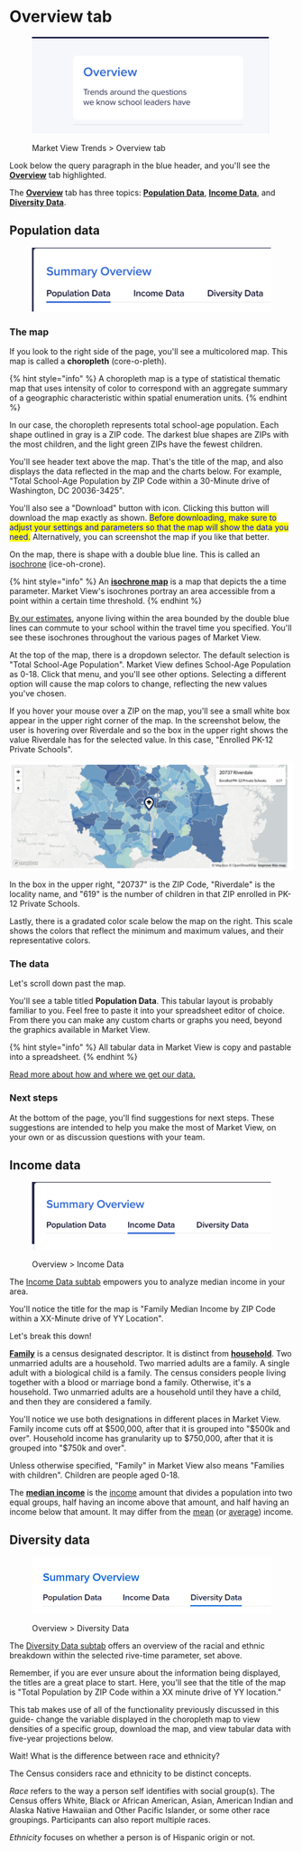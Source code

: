 # Overview tab

<figure><img src="../../.gitbook/assets/image (1).png" alt=""><figcaption><p>Market View Trends > Overview tab</p></figcaption></figure>

Look below the query paragraph in the blue header, and you'll see the [**Overview**](https://marketview.nais.org/trends) tab highlighted.

The [**Overview**](https://marketview.nais.org/trends) tab has three topics: [**Population Data**](overview-tab.md#the-population-data-subtab), [**Income Data**](overview-tab.md#the-income-data-subtab), and [**Diversity Data**](overview-tab.md#the-population-data-subtab-1).

## Population data

<figure><img src="../../.gitbook/assets/image (19).png" alt=""><figcaption></figcaption></figure>

### The map

If you look to the right side of the page, you'll see a multicolored map. This map is called a **choropleth** (core-o-pleth).&#x20;

{% hint style="info" %}
A choropleth map is a type of statistical thematic map that uses intensity of color to correspond with an aggregate summary of a geographic characteristic within spatial enumeration units.
{% endhint %}

In our case, the choropleth represents total school-age population. Each shape outlined in gray is a ZIP code. The darkest blue shapes are ZIPs with the most children, and the light green ZIPs have the fewest children.

You'll see header text above the map. That's the title of the map, and also displays the data reflected in the map and the charts below. For example, "Total School-Age Population by ZIP Code within a 30-Minute drive of Washington, DC 20036-3425".&#x20;

You'll also see a "Download" button with icon. Clicking this button will download the map exactly as shown. <mark style="color:blue;">Before downloading, make sure to adjust your settings and parameters so that the map will show the data you need.</mark> Alternatively, you can screenshot the map if you like that better.

On the map, there is shape with a double blue line. This is called an [isochrone](../../info/glossary.md#isochrone) (ice-oh-crone).

{% hint style="info" %}
An [**isochrone map**](../../info/glossary.md#isochrone) is a map that depicts the a time parameter. Market View's isochrones portray an area accessible from a point within a certain time threshold.
{% endhint %}

[By our estimates](../../info/glossary.md#travel-time), anyone living within the area bounded by the double blue lines can commute to your school within the travel time you specified. You'll see these isochrones throughout the various pages of Market View.

At the top of the map, there is a dropdown selector. The default selection is "Total School-Age Population". Market View defines School-Age Population as 0-18. Click that menu, and you'll see other options. Selecting a different option will cause the map colors to change, reflecting the new values you've chosen.

If you hover your mouse over a ZIP on the map, you'll see a small white box appear in the upper right corner of the map. In the screenshot below, the user is hovering over Riverdale and so the box in the upper right shows the value Riverdale has for the selected value. In this case, "Enrolled PK-12 Private Schools".

![](<../../.gitbook/assets/image (12).png>)

In the box in the upper right, "20737" is the ZIP Code, "Riverdale" is the locality name, and "619" is the number of children in that ZIP enrolled in PK-12 Private Schools.&#x20;

Lastly, there is a gradated color scale below the map on the right. This scale shows the colors that reflect the minimum and maximum values, and their representative colors. &#x20;

### The data

Let's scroll down past the map.&#x20;

You'll see a table titled **Population Data**. This tabular layout is probably familiar to you.  Feel free to paste it into your spreadsheet editor of choice. From there you can make any custom charts or graphs you need, beyond the graphics available in Market View.

{% hint style="info" %}
All tabular data in Market View is copy and pastable into a spreadsheet.
{% endhint %}

[Read more about how and where we get our data.](../../market-views-data/)

### Next steps

At the bottom of the page, you'll find suggestions for next steps. These suggestions are intended to help you make the most of Market View, on your own or as discussion questions with your team.&#x20;



## Income data

<figure><img src="../../.gitbook/assets/image (8).png" alt=""><figcaption><p>Overview > Income Data</p></figcaption></figure>

The [Income Data subtab](https://marketview.nais.org/trends/summary/income) empowers you to analyze median income in your area.

You'll notice the title for the map is "Family Median Income by ZIP Code within a XX-Minute drive of YY Location".

Let's break this down!

[**Family**](../../info/glossary.md#family) is a census designated descriptor. It is distinct from [**household**](../../info/glossary.md#household). Two unmarried adults are a household. Two married adults are a family. A single adult with a biological child is a family. The census considers people living together with a blood or marriage bond a family. Otherwise, it's a household. Two unmarried adults are a household until they have a child, and then they are considered a family.

You'll notice we use both designations in different places in Market View. Family income cuts off at $500,000, after that it is grouped into "$500k and over". Household income has granularity up to $750,000, after that it is grouped into "$750k and over".&#x20;

Unless otherwise specified, "Family" in Market View also means "Families with children". Children are people aged 0-18.&#x20;

The [**median income**](../../info/glossary.md#median-income) is the [income](https://en.wikipedia.org/wiki/Income) amount that divides a population into two equal groups, half having an income above that amount, and half having an income below that amount. It may differ from the [mean](https://en.wikipedia.org/wiki/Mean) (or [average](https://en.wikipedia.org/wiki/Average)) income.





## Diversity data

<figure><img src="../../.gitbook/assets/image (14).png" alt=""><figcaption><p>Overview > Diversity Data</p></figcaption></figure>

The [Diversity Data subtab](https://marketview.nais.org/trends/summary/diversity) offers an overview of the racial and ethnic breakdown  within the selected rive-time parameter, set above.&#x20;

Remember, if you are ever unsure about the information being displayed, the titles are a great place to start. Here, you'll see that the title of the map is "Total Population by ZIP Code within a XX minute drive of YY location."&#x20;

This tab makes use of all of the functionality previously discussed in this guide- change the variable displayed in the choropleth map to view densities of a specific group, download the map, and view tabular data with five-year projections below.&#x20;

Wait! What is the difference between race and ethnicity?&#x20;

The Census considers race and ethnicity to be distinct concepts.&#x20;

_Race_ refers to the way a person self identifies with social group(s). The Census offers White, Black or African American, Asian, American Indian and Alaska Native Hawaiian and Other Pacific Islander, or some other race groupings. Participants can also report multiple races.&#x20;

_Ethnicity_ focuses on whether a person is of Hispanic origin or not.&#x20;
